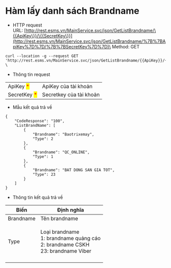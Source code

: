# Hàm lấy danh sách Brandname

* HTTP request\
  URL: [http://rest.esms.vn/MainService.svc/json/GetListBrandname/\{{ApiKey\}}/\{{SecretKey\}}](http://rest.esms.vn/MainService.svc/json/GetListBrandname/%7B%7BApiKey%7D%7D/%7B%7BSecretKey%7D%7D)\
  Method: GET

```
curl --location -g --request GET 'http://rest.esms.vn/MainService.svc/json/GetListBrandname/{{ApiKey}}/{{SecretKey}}' \
```

* Thông tin request

|                                              |                         |
| -------------------------------------------- | ----------------------- |
| ApiKey <mark style="color:red;">\*</mark>    | ApiKey của tài khoản    |
| SecretKey <mark style="color:red;">\*</mark> | Secretkey của tài khoản |

* Mẫu kết quả trả về

```
{
    "CodeResponse": "100",
    "ListBrandName": [
        {
            "Brandname": "Baotrixemay",
            "Type": 2
        },
        {
            "Brandname": "QC_ONLINE",
            "Type": 1
        },
        {
            "Brandname": "BAT DONG SAN GIA TOT",
            "Type": 23
        }
    ]
}
```

* Thông tin kết quả trả về

| Biến      | Định nghĩa                                                                                  |
| --------- | ------------------------------------------------------------------------------------------- |
| Brandname | Tên brandname                                                                               |
| Type      | <p>Loại brandname<br>1: brandname quảng cáo<br>2: brandname CSKH<br>23: brandname Viber</p> |
|           |                                                                                             |
